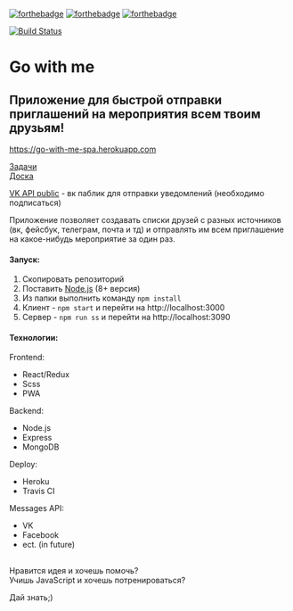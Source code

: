 [![forthebadge](https://forthebadge.com/images/badges/made-with-javascript.svg)](https://forthebadge.com) 
[![forthebadge](https://forthebadge.com/images/badges/built-with-love.svg)](https://forthebadge.com)
[![forthebadge](https://forthebadge.com/images/badges/makes-people-smile.svg)](https://forthebadge.com)

[![Build Status](https://travis-ci.org/happylolonly/go-with-me.svg?branch=master)](https://travis-ci.org/happylolonly/go-with-me)

# Go with me
## Приложение для быстрой отправки приглашений на мероприятия всем твоим друзьям!

https://go-with-me-spa.herokuapp.com

[Задачи](https://github.com/happylolonly/go-with-me/issues)  
[Доска](https://github.com/happylolonly/go-with-me/projects/1)

[VK API public](https://vk.com/public165270834) - вк паблик для отправки уведомлений (необходимо подписаться)


Приложение позволяет создавать списки друзей с разных источников (вк, фейсбук, телеграм, почта и тд) и отправлять им всем приглашение на какое-нибудь мероприятие за один раз.

#### Запуск:

1. Скопировать репозиторий
2. Поставить [Node.js](https://nodejs.org/en) (8+ версия)
3. Из папки выполнить команду `npm install`
4. Клиент - `npm start` и перейти на http://localhost:3000
5. Сервер - `npm run ss` и перейти на http://localhost:3090

#### Технологии:

Frontend:

- React/Redux
- Scss
- PWA

Backend:

- Node.js
- Express
- MongoDB

Deploy:

- Heroku
- Travis CI

Messages API:

- VK
- Facebook
- ect. (in future)

##

Нравится идея и хочешь помочь?  
Учишь JavaScript и хочешь потренироваться?

Дай знать;)
